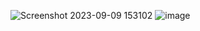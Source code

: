 ![Screenshot 2023-09-09 153102](https://github.com/gawali1256/Internship_integration/assets/102585672/e9fff97e-35ac-4ae0-be53-eb99a575974a)
![image](https://github.com/gawali1256/Internship_integration/assets/102585672/27c4e0a9-def9-4a9c-818c-9e5413e4211d)
